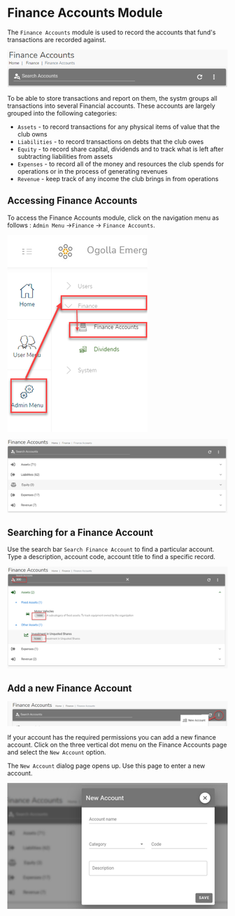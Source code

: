 # Finance Accounts Module

The `Finance Accounts` module is used to record the accounts that fund's transactions are recorded against.

![alt text](../images/10.0_Finance_Account_Banner.png "Finance Accounts banner")

To be able to store transactions and report on them, the systm groups all transactions into several Financial accounts. These accounts are largely grouped into the following categories:

- `Assets` - to record transactions for any physical items of value that the club owns
- `Liabilities` - to record transactions on debts that the club owes
- `Equity` - to record share capital, dividends and to track what is left after subtracting liabilities from assets
- `Expenses` - to record all of the money and resources the club spends for operations or in the process of generating revenues
- `Revenue` - keep track of any income the club brings in from operations 

## Accessing Finance Accounts 
To access the Finance Accounts module, click on the navigation menu as follows : `Admin Menu` ->`Finance` -> `Finance Accounts`.


![alt text](../images/10.1_Finance_Account_Menu.png ":size=x150 Finance Accounts menu")



![alt text](../images/10.2_Finance_Account_Page.png ":size=x250 Finance Accounts page")

## Searching for a Finance Account 

Use the search bar `Search Finance Account` to find a particular account. Type a description, account code, account title to find a specific record.

![alt text](../images/10.3_Finance_Account_Search.png ":size=x300 Finance Accounts search")

## Add a new Finance Account

![alt text](../images/10.4_Add_Finanace_Account_Menu.png "Add Finance Account menu")

If your account has the required permissions you can add a new finance account. Click on the three vertical dot menu on the Finance Accounts page and select the `New Account` option.


The `New Account` dialog page opens up. Use this page to enter a new account.

![alt text](../images/10.5_Add_Finance_Account_Page.png ":size=x250 Add Finance Account page")
